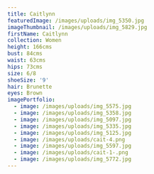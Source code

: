 ```yaml
---
title: Caitlynn
featuredImage: /images/uploads/img_5350.jpg
imageThumbnail: /images/uploads/img_5829.jpg
firstName: Caitlynn
collection: Women
height: 166cms
bust: 84cms
waist: 63cms
hips: 73cms
size: 6/8
shoeSize: '9'
hair: Brunette
eyes: Brown
imagePortfolio:
  - image: /images/uploads/img_5575.jpg
  - image: /images/uploads/img_5358.jpg
  - image: /images/uploads/img_5097.jpg
  - image: /images/uploads/img_5335.jpg
  - image: /images/uploads/img_5125.jpg
  - image: /images/uploads/cait-4.png
  - image: /images/uploads/img_5597.jpg
  - image: /images/uploads/cait-1-.png
  - image: /images/uploads/img_5772.jpg
---
```


